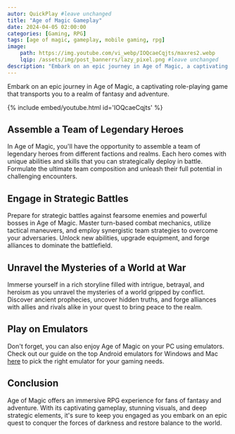 ```yaml
---
autor: QuickPlay #leave unchanged
title: "Age of Magic Gameplay"
date: 2024-04-05 02:00:00
categories: [Gaming, RPG]
tags: [age of magic, gameplay, mobile gaming, rpg]
image: 
    path: https://img.youtube.com/vi_webp/IOQcaeCqjts/maxres2.webp 
    lqip: /assets/img/post_bannerrs/lazy_pixel.png #leave unchanged
description: "Embark on an epic journey in Age of Magic, a captivating role-playing game that transports you to a realm of fantasy and adventure. Assemble a team of legendary heroes, engage in strategic battles, and unravel the mysteries of a world at war. Discover its immersive gameplay, stunning visuals, and how to conquer the forces of darkness in this epic RPG experience."
---
```


Embark on an epic journey in Age of Magic, a captivating role-playing game that transports you to a realm of fantasy and adventure.

{% include embed/youtube.html id='IOQcaeCqjts' %}

## Assemble a Team of Legendary Heroes
In Age of Magic, you'll have the opportunity to assemble a team of legendary heroes from different factions and realms. Each hero comes with unique abilities and skills that you can strategically deploy in battle. Formulate the ultimate team composition and unleash their full potential in challenging encounters.

## Engage in Strategic Battles
Prepare for strategic battles against fearsome enemies and powerful bosses in Age of Magic. Master turn-based combat mechanics, utilize tactical maneuvers, and employ synergistic team strategies to overcome your adversaries. Unlock new abilities, upgrade equipment, and forge alliances to dominate the battlefield.

## Unravel the Mysteries of a World at War
Immerse yourself in a rich storyline filled with intrigue, betrayal, and heroism as you unravel the mysteries of a world gripped by conflict. Discover ancient prophecies, uncover hidden truths, and forge alliances with allies and rivals alike in your quest to bring peace to the realm.

## Play on Emulators
Don't forget, you can also enjoy Age of Magic on your PC using emulators. Check out our guide on the top Android emulators for Windows and Mac [here](https://quickplaymobile.github.io/posts/Top-10-Best-Android-Emulators-for-Windows-and-Mac/) to pick the right emulator for your gaming needs.

## Conclusion
Age of Magic offers an immersive RPG experience for fans of fantasy and adventure. With its captivating gameplay, stunning visuals, and deep strategic elements, it's sure to keep you engaged as you embark on an epic quest to conquer the forces of darkness and restore balance to the world.